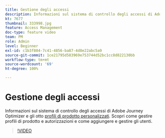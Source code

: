 ```yaml
---
title: Gestione degli accessi
description: Informazioni sul sistema di controllo degli accessi di Adobe Journey Optimizer e gli otto profili di prodotto personalizzati. Scopri come gestire profili di prodotto e autorizzazioni e come aggiungere e gestire gli utenti.
kt: 7677
thumbnail: 333998.jpg
feature: Access Management
doc-type: feature video
team: PM
role: Admin
level: Beginner
exl-id: c1b3f804-7c41-4856-ba87-4d8e22abc5a9
source-git-commit: 1ce21795d583969e753744d52bc1cc8d822130bb
workflow-type: tm+mt
source-wordcount: '69'
ht-degree: 100%

---
```


# Gestione degli accessi

Informazioni sul sistema di controllo degli accessi di Adobe Journey Optimizer e gli otto [profili di prodotto personalizzati](https://experienceleague.adobe.com/docs/journey-optimizer/using/administration/ootb-product-profiles.html?lang=it). Scopri come gestire profili di prodotto e autorizzazioni e come aggiungere e gestire gli utenti.

>[!VIDEO](https://video.tv.adobe.com/v/333998?quality=12)
